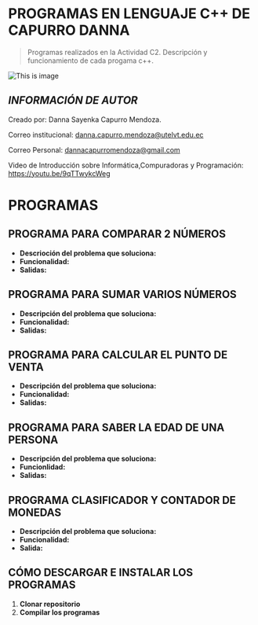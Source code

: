 # PROGRAMAS EN LENGUAJE C++ DE CAPURRO DANNA 

>Programas realizados en la Actividad C2. Descripción y funcionamiento de cada progama c++.

![This is image](https://user-images.githubusercontent.com/101121335/169905442-4f52be26-5fe8-4503-ae45-aec1e450e4c1.png)


## ***INFORMACIÓN DE AUTOR***                                                       
Creado por: Danna Sayenka Capurro Mendoza.                               

Correo institucional: danna.capurro.mendoza@utelvt.edu.ec

Correo Personal: dannacapurromendoza@gmail.com

Video de Introducción sobre Informática,Compuradoras y Programación: https://youtu.be/9qTTwykcWeg  

# **PROGRAMAS**

## **PROGRAMA PARA COMPARAR 2 NÚMEROS**
- **Descrioción del problema que soluciona:**
- **Funcionalidad:**
- **Salidas:** 

## **PROGRAMA PARA SUMAR VARIOS NÚMEROS**
- **Descripción del problema que soluciona:**
- **Funcionalidad:**
- **Salidas:**

## **PROGRAMA PARA CALCULAR EL PUNTO DE VENTA**
- **Descripción del problema que soluciona:**
- **Funcionalidad:**
- **Salidas:**

## **PROGRAMA PARA SABER LA EDAD DE UNA PERSONA**
- **Descripción del problema que soluciona:**
- **Funcionlidad:**
- **Salidas:**

## **PROGRAMA CLASIFICADOR Y CONTADOR DE MONEDAS**
- **Descripción del problema que soluciona:**
- **Funcionalidad:**
- **Salida:** 

## **CÓMO DESCARGAR E INSTALAR LOS PROGRAMAS**
1. **Clonar repositorio**
2. **Compilar los programas**
